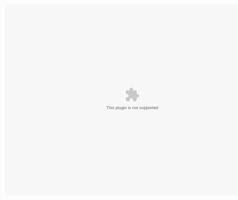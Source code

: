 <html>
  <head>
    <title>CBT Realms</title>
  </head>
  <link rel="stylesheet" href="index.css">
  <center>
   <body>
    <object>
    </body>
  </center>
   <div id='stars'></div>
    <div id='stars2'></div>
    <div id='stars3'></div>
  <embed src="https://cbtrealms.github.io/CBTRealms.swf" 
             width="800" 
             height="600" 
             pluginspace="http://www.macromedia.com/go/getflashplayer">
    </object>
</html>
